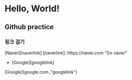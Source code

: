 
<h1>Hello, World!</h1>
<h2> Github practice </h2>
<h3> 링크 걸기</h3>
[Naver][naverlink]
[naverlink]: https://naver.com "Go naver"
<ul>
<li>
[Google][googlelink]

[googlelink]: https://google.com "Go google"
</li>
</ul>


[Google](google.com ,"googlelink")


